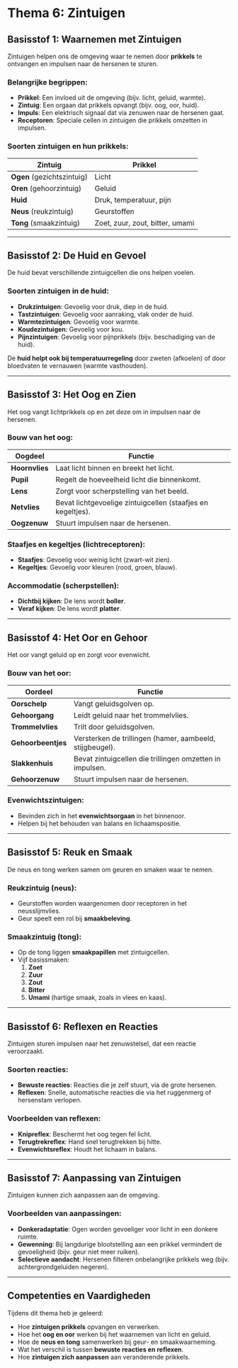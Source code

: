 # **Thema 6: Zintuigen**

## **Basisstof 1: Waarnemen met Zintuigen**
Zintuigen helpen ons de omgeving waar te nemen door **prikkels** te ontvangen en impulsen naar de hersenen te sturen.

### **Belangrijke begrippen:**
- **Prikkel**: Een invloed uit de omgeving (bijv. licht, geluid, warmte).
- **Zintuig**: Een orgaan dat prikkels opvangt (bijv. oog, oor, huid).
- **Impuls**: Een elektrisch signaal dat via zenuwen naar de hersenen gaat.
- **Receptoren**: Speciale cellen in zintuigen die prikkels omzetten in impulsen.

### **Soorten zintuigen en hun prikkels:**

| Zintuig | Prikkel |
|---------|--------|
| **Ogen** (gezichtszintuig) | Licht |
| **Oren** (gehoorzintuig) | Geluid |
| **Huid** | Druk, temperatuur, pijn |
| **Neus** (reukzintuig) | Geurstoffen |
| **Tong** (smaakzintuig) | Zoet, zuur, zout, bitter, umami |

---

## **Basisstof 2: De Huid en Gevoel**
De huid bevat verschillende zintuigcellen die ons helpen voelen.

### **Soorten zintuigen in de huid:**
- **Drukzintuigen**: Gevoelig voor druk, diep in de huid.
- **Tastzintuigen**: Gevoelig voor aanraking, vlak onder de huid.
- **Warmtezintuigen**: Gevoelig voor warmte.
- **Koudezintuigen**: Gevoelig voor kou.
- **Pijnzintuigen**: Gevoelig voor pijnprikkels (bijv. beschadiging van de huid).

De **huid helpt ook bij temperatuurregeling** door zweten (afkoelen) of door bloedvaten te vernauwen (warmte vasthouden).

---

## **Basisstof 3: Het Oog en Zien**
Het oog vangt lichtprikkels op en zet deze om in impulsen naar de hersenen.

### **Bouw van het oog:**

| Oogdeel | Functie |
|---------|--------|
| **Hoornvlies** | Laat licht binnen en breekt het licht. |
| **Pupil** | Regelt de hoeveelheid licht die binnenkomt. |
| **Lens** | Zorgt voor scherpstelling van het beeld. |
| **Netvlies** | Bevat lichtgevoelige zintuigcellen (staafjes en kegeltjes). |
| **Oogzenuw** | Stuurt impulsen naar de hersenen. |

### **Staafjes en kegeltjes (lichtreceptoren):**
- **Staafjes**: Gevoelig voor weinig licht (zwart-wit zien).
- **Kegeltjes**: Gevoelig voor kleuren (rood, groen, blauw).

### **Accommodatie (scherpstellen):**
- **Dichtbij kijken**: De lens wordt **boller**.
- **Veraf kijken**: De lens wordt **platter**.

---

## **Basisstof 4: Het Oor en Gehoor**
Het oor vangt geluid op en zorgt voor evenwicht.

### **Bouw van het oor:**

| Oordeel | Functie |
|---------|--------|
| **Oorschelp** | Vangt geluidsgolven op. |
| **Gehoorgang** | Leidt geluid naar het trommelvlies. |
| **Trommelvlies** | Trilt door geluidsgolven. |
| **Gehoorbeentjes** | Versterken de trillingen (hamer, aambeeld, stijgbeugel). |
| **Slakkenhuis** | Bevat zintuigcellen die trillingen omzetten in impulsen. |
| **Gehoorzenuw** | Stuurt impulsen naar de hersenen. |

### **Evenwichtszintuigen**:
- Bevinden zich in het **evenwichtsorgaan** in het binnenoor.
- Helpen bij het behouden van balans en lichaamspositie.

---

## **Basisstof 5: Reuk en Smaak**
De neus en tong werken samen om geuren en smaken waar te nemen.

### **Reukzintuig (neus)**:
- Geurstoffen worden waargenomen door receptoren in het neusslijmvlies.
- Geur speelt een rol bij **smaakbeleving**.

### **Smaakzintuig (tong)**:
- Op de tong liggen **smaakpapillen** met zintuigcellen.
- Vijf basissmaken:
  1. **Zoet**
  2. **Zuur**
  3. **Zout**
  4. **Bitter**
  5. **Umami** (hartige smaak, zoals in vlees en kaas).

---

## **Basisstof 6: Reflexen en Reacties**
Zintuigen sturen impulsen naar het zenuwstelsel, dat een reactie veroorzaakt.

### **Soorten reacties:**
- **Bewuste reacties**: Reacties die je zelf stuurt, via de grote hersenen.
- **Reflexen**: Snelle, automatische reacties die via het ruggenmerg of hersenstam verlopen.

### **Voorbeelden van reflexen:**
- **Knipreflex**: Beschermt het oog tegen fel licht.
- **Terugtrekreflex**: Hand snel terugtrekken bij hitte.
- **Evenwichtsreflex**: Houdt het lichaam in balans.

---

## **Basisstof 7: Aanpassing van Zintuigen**
Zintuigen kunnen zich aanpassen aan de omgeving.

### **Voorbeelden van aanpassingen:**
- **Donkeradaptatie**: Ogen worden gevoeliger voor licht in een donkere ruimte.
- **Gewenning**: Bij langdurige blootstelling aan een prikkel vermindert de gevoeligheid (bijv. geur niet meer ruiken).
- **Selectieve aandacht**: Hersenen filteren onbelangrijke prikkels weg (bijv. achtergrondgeluiden negeren).

---

## **Competenties en Vaardigheden**
Tijdens dit thema heb je geleerd:

- Hoe **zintuigen prikkels** opvangen en verwerken.
- Hoe het **oog en oor** werken bij het waarnemen van licht en geluid.
- Hoe de **neus en tong** samenwerken bij geur- en smaakwaarneming.
- Wat het verschil is tussen **bewuste reacties en reflexen**.
- Hoe **zintuigen zich aanpassen** aan veranderende prikkels.